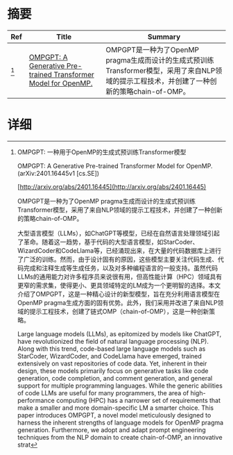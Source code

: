 # 摘要

| Ref | Title | Summary |
| --- | --- | --- |
| [^1] | [OMPGPT: A Generative Pre-trained Transformer Model for OpenMP.](http://arxiv.org/abs/2401.16445) | OMPGPT是一种为了OpenMP pragma生成而设计的生成式预训练Transformer模型，采用了来自NLP领域的提示工程技术，并创建了一种创新的策略chain-of-OMP。 |

# 详细

[^1]: OMPGPT: 一种用于OpenMP的生成式预训练Transformer模型

    OMPGPT: A Generative Pre-trained Transformer Model for OpenMP. (arXiv:2401.16445v1 [cs.SE])

    [http://arxiv.org/abs/2401.16445](http://arxiv.org/abs/2401.16445)

    OMPGPT是一种为了OpenMP pragma生成而设计的生成式预训练Transformer模型，采用了来自NLP领域的提示工程技术，并创建了一种创新的策略chain-of-OMP。

    

    大型语言模型（LLMs），如ChatGPT等模型，已经在自然语言处理领域引起了革命。随着这一趋势，基于代码的大型语言模型，如StarCoder、WizardCoder和CodeLlama等，已经涌现出来，在大量的代码数据库上进行了广泛的训练。然而，由于设计固有的原因，这些模型主要关注代码生成、代码完成和注释生成等生成任务，以及对多种编程语言的一般支持。虽然代码LLMs的通用能力对许多程序员来说很有用，但高性能计算（HPC）领域具有更窄的需求集，使得更小、更具领域特定的LM成为一个更明智的选择。本文介绍了OMPGPT，这是一种精心设计的新型模型，旨在充分利用语言模型在OpenMP pragma生成方面的固有优势。此外，我们采用并改进了来自NLP领域的提示工程技术，创建了链式OMP（chain-of-OMP），这是一种创新策略。

    Large language models (LLMs), as epitomized by models like ChatGPT, have revolutionized the field of natural language processing (NLP). Along with this trend, code-based large language models such as StarCoder, WizardCoder, and CodeLlama have emerged, trained extensively on vast repositories of code data. Yet, inherent in their design, these models primarily focus on generative tasks like code generation, code completion, and comment generation, and general support for multiple programming languages. While the generic abilities of code LLMs are useful for many programmers, the area of high-performance computing (HPC) has a narrower set of requirements that make a smaller and more domain-specific LM a smarter choice. This paper introduces OMPGPT, a novel model meticulously designed to harness the inherent strengths of language models for OpenMP pragma generation. Furthermore, we adopt and adapt prompt engineering techniques from the NLP domain to create chain-of-OMP, an innovative strat
    

